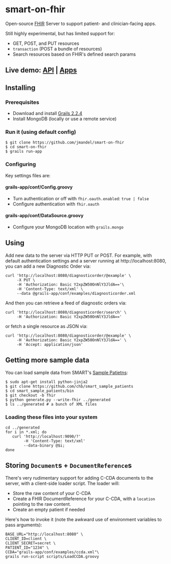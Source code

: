 smart-on-fhir
=============


Open-source [FHIR](http://hl7.org/implement/standards/fhir/) Server to support patient- and clinician-facing apps.

Still highly experimental, but has limited support for:

 * GET, POST, and PUT resources
 * `transaction` (POST a bundle of resources)
 * Search resources based on FHIR's defined search params

## Live demo: [API](https://api.fhir.me) | [Apps](https://apps.fhir.me)

## Installing

### Prerequisites
* Download and install [Grails 2.2.4](http://grails.org/download)
* Install MongoDB (locally or use a remote service)

###  Run it (using default config)
```
$ git clone https://github.com/jmandel/smart-on-fhir
$ cd smart-on-fhir
$ grails run-app
```

### Configuring
Key settings files are:

#### grails-app/conf/Config.groovy
* Turn authentication or off with `fhir.oauth.enabled`: `true | false`
* Configure authentication with `fhir.oauth`

#### grails-app/conf/DataSource.groovy
* Configure your MongoDB location with `grails.mongo`

## Using
Add new data to the server via HTTP PUT or POST.  For example, with default
authentication settings and a server running at http://localhost:8080, you can add a new Diagnostic Order via:

```
curl 'http://localhost:8080/diagnosticorder/@example' \
     -X PUT \
     -H 'Authorization: Basic Y2xpZW50OnNlY3JldA=='\
     -H 'Content-Type: text/xml' \
     --data @grails-app/conf/examples/diagnosticorder.xml
```

And then you can retrieve a feed of diagnostic orders via:

```
curl 'http://localhost:8080/diagnosticorder/search' \
     -H 'Authorization: Basic Y2xpZW50OnNlY3JldA=='
```

or fetch a single resource as JSON via:

```
curl 'http://localhost:8080/diagnosticorder/@example' \
     -H 'Authorization: Basic Y2xpZW50OnNlY3JldA==' \
     -H 'Accept: application/json'
```

## Getting more sample data
You can load sample data from SMART's [Sample Patietns](https://github.com/chb/smart_sample_patients/tree/fhir):

```
$ sudo apt-get install python-jinja2
$ git clone https://github.com/chb/smart_sample_patients
$ cd smart_sample_patients/bin
$ git checkout -b fhir
$ python generate.py --write-fhir ../generated
$ ls ../generated # a bunch of XML files
```

### Loading these files into your system

```
cd ../generated
for i in *.xml; do 
   curl 'http://localhost:9090/?' 
        -H 'Content-Type: text/xml'
        --data-binary @$i; 
done
```

## Storing `Document`s + `DocumentReference`s
There's very rudimentary support for adding C-CDA documents to the server,
with a client-side loader script. The loader will:
 
 * Store the raw content of your C-CDA
 * Create a FHIR DocumentReference for your C-CDA, with a `location` pointing to the raw content.
 * Create an empty patient if needed

Here's how to invoke it (note the awkward use of environment variables to pass arguments):

```
BASE_URL="http://localhost:8080" \
CLIENT_ID=client \
CLIENT_SECRET=secret \
PATIENT_ID="1234" \
CCDA="grails-app/conf/examples/ccda.xml"\
grails run-script scripts/LoadCCDA.groovy
```
